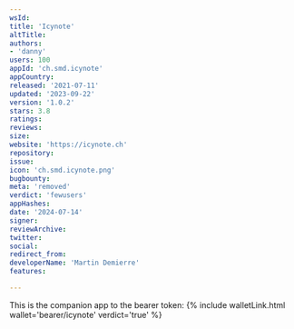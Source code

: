 ```yaml
---
wsId: 
title: 'Icynote'
altTitle: 
authors:
- 'danny'
users: 100
appId: 'ch.smd.icynote'
appCountry: 
released: '2021-07-11'
updated: '2023-09-22'
version: '1.0.2'
stars: 3.8
ratings: 
reviews: 
size: 
website: 'https://icynote.ch'
repository: 
issue: 
icon: 'ch.smd.icynote.png'
bugbounty: 
meta: 'removed'
verdict: 'fewusers'
appHashes: 
date: '2024-07-14'
signer: 
reviewArchive: 
twitter: 
social: 
redirect_from: 
developerName: 'Martin Demierre'
features: 

---
```


This is the companion app to the bearer token: {% include walletLink.html wallet='bearer/icynote' verdict='true' %}

